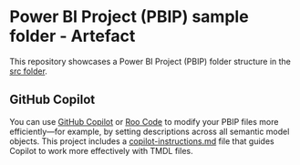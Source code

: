 # Power BI Project (PBIP) sample folder - Artefact

This repository showcases a Power BI Project (PBIP) folder structure in the [src folder](./src/).

## GitHub Copilot

You can use [GitHub Copilot](https://code.visualstudio.com/docs/copilot/overview) or [Roo Code](https://docs.roocode.com/) to modify your PBIP files more efficiently—for example, by setting descriptions across all semantic model objects. This project includes a [copilot-instructions.md](./.roo/rules/01-power-bi-rules.md) file that guides Copilot to work more effectively with TMDL files.

